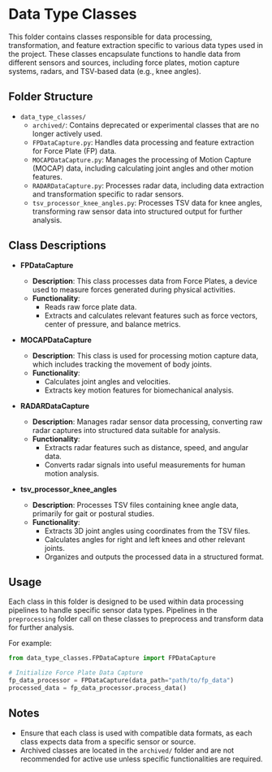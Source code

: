 # Data Type Classes

This folder contains classes responsible for data processing, transformation, and feature extraction specific to various data types used in the project. These classes encapsulate functions to handle data from different sensors and sources, including force plates, motion capture systems, radars, and TSV-based data (e.g., knee angles).

## Folder Structure

- `data_type_classes/`
  - `archived/`: Contains deprecated or experimental classes that are no longer actively used.
  - `FPDataCapture.py`: Handles data processing and feature extraction for Force Plate (FP) data.
  - `MOCAPDataCapture.py`: Manages the processing of Motion Capture (MOCAP) data, including calculating joint angles and other motion features.
  - `RADARDataCapture.py`: Processes radar data, including data extraction and transformation specific to radar sensors.
  - `tsv_processor_knee_angles.py`: Processes TSV data for knee angles, transforming raw sensor data into structured output for further analysis.

## Class Descriptions

- **FPDataCapture**
  - **Description**: This class processes data from Force Plates, a device used to measure forces generated during physical activities.
  - **Functionality**: 
    - Reads raw force plate data.
    - Extracts and calculates relevant features such as force vectors, center of pressure, and balance metrics.

- **MOCAPDataCapture**
  - **Description**: This class is used for processing motion capture data, which includes tracking the movement of body joints.
  - **Functionality**: 
    - Calculates joint angles and velocities.
    - Extracts key motion features for biomechanical analysis.

- **RADARDataCapture**
  - **Description**: Manages radar sensor data processing, converting raw radar captures into structured data suitable for analysis.
  - **Functionality**:
    - Extracts radar features such as distance, speed, and angular data.
    - Converts radar signals into useful measurements for human motion analysis.

- **tsv_processor_knee_angles**
  - **Description**: Processes TSV files containing knee angle data, primarily for gait or postural studies.
  - **Functionality**:
    - Extracts 3D joint angles using coordinates from the TSV files.
    - Calculates angles for right and left knees and other relevant joints.
    - Organizes and outputs the processed data in a structured format.

## Usage

Each class in this folder is designed to be used within data processing pipelines to handle specific sensor data types. Pipelines in the `preprocessing` folder call on these classes to preprocess and transform data for further analysis.

For example:
```python
from data_type_classes.FPDataCapture import FPDataCapture

# Initialize Force Plate Data Capture
fp_data_processor = FPDataCapture(data_path="path/to/fp_data")
processed_data = fp_data_processor.process_data()
```

## Notes

- Ensure that each class is used with compatible data formats, as each class expects data from a specific sensor or source.
- Archived classes are located in the `archived/` folder and are not recommended for active use unless specific functionalities are required.
